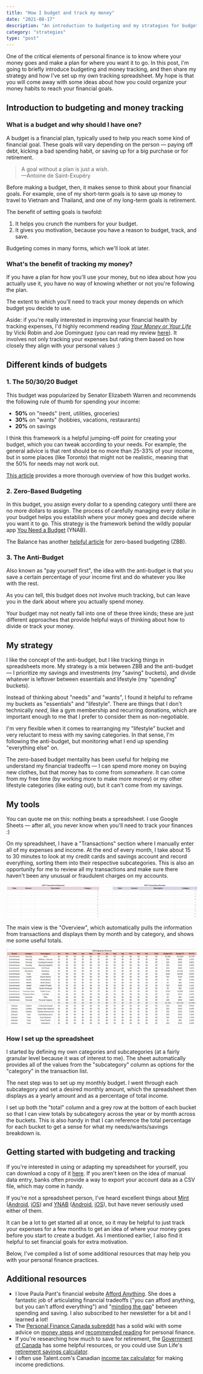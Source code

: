 ```yaml
---
title: "How I budget and track my money"
date: "2021-08-17"
description: "An introduction to budgeting and my strategies for budgeting and tracking my money."
category: "strategies"
type: "post"
---
```


One of the critical elements of personal finance is to know where your money goes and make a plan for where you want it to go. In this post, I'm going to briefly introduce budgeting and money tracking, and then share my strategy and how I've set up my own tracking spreadsheet. My hope is that you will come away with some ideas about how you could organize your money habits to reach your financial goals.

## Introduction to budgeting and money tracking

### What is a budget and why should I have one?

A budget is a financial plan, typically used to help you reach some kind of financial goal. These goals will vary depending on the person — paying off debt, kicking a bad spending habit, or saving up for a big purchase or for retirement.

> A goal without a plan is just a wish.  
> —Antoine de Saint-Exupéry

Before making a budget, then, it makes sense to think about your financial goals. For example, one of my short-term goals is to save up money to travel to Vietnam and Thailand, and one of my long-term goals is retirement.

The benefit of setting goals is twofold:

1. It helps you crunch the numbers for your budget.
2. It gives you motivation, because you have a reason to budget, track, and save.

Budgeting comes in many forms, which we'll look at later.

### What's the benefit of tracking my money?

If you have a plan for how you'll use your money, but no idea about how you actually use it, you have no way of knowing whether or not you're following the plan.

The extent to which you'll need to track your money depends on which budget you decide to use.

Aside: if you're really interested in improving your financial health by tracking expenses, I'd highly recommend reading _[Your Money or Your Life](https://www.goodreads.com/book/show/78428.Your_Money_or_Your_Life)_ by Vicki Robin and Joe Dominguez (you can read my review [here](https://www.juliariec.com/bookshelf/your-money-or-your-life/)). It involves not only tracking your expenses but rating them based on how closely they align with your personal values :)

## Different kinds of budgets

### 1. The 50/30/20 Budget

This budget was popularized by Senator Elizabeth Warren and recommends the following rule of thumb for spending your income:

- **50%** on "needs" (rent, utilities, groceries)
- **30%** on "wants" (hobbies, vacations, restaurants)
- **20%** on savings

I think this framework is a helpful jumping-off point for creating your budget, which you can tweak according to your needs. For example, the general advice is that rent should be no more than 25-33% of your income, but in some places (like Toronto) that might not be realistic, meaning that the 50% for needs may not work out.

[This article](https://www.thebalance.com/the-50-30-20-rule-of-thumb-453922) provides a more thorough overview of how this budget works.

### 2. Zero-Based Budgeting

In this budget, you assign every dollar to a spending category until there are no more dollars to assign. The process of carefully managing every dollar in your budget helps you establish where your money goes and decide where you want it to go. This strategy is the framework behind the wildly popular app [You Need a Budget](https://www.youneedabudget.com/) (YNAB).

The Balance has another [helpful article](https://www.thebalance.com/zero-based-budgeting-5186319) for zero-based budgeting (ZBB).

### 3. The Anti-Budget

Also known as "pay yourself first", the idea with the anti-budget is that you save a certain percentage of your income first and do whatever you like with the rest.

As you can tell, this budget does not involve much tracking, but can leave you in the dark about where you actually spend money.

Your budget may not neatly fall into one of these three kinds; these are just different approaches that provide helpful ways of thinking about how to divide or track your money.

## My strategy

I like the concept of the anti-budget, but I like tracking things in spreadsheets more. My strategy is a mix between ZBB and the anti-budget — I prioritize my savings and investments (my "saving" buckets), and divide whatever is leftover between essentials and lifestyle (my "spending" buckets).

Instead of thinking about "needs" and "wants", I found it helpful to reframe my buckets as "essentials" and "lifestyle". There are things that I don't technically _need_, like a gym membership and recurring donations, which are important enough to me that I prefer to consider them as non-negotiable.

I'm very flexible when it comes to rearranging my "lifestyle" bucket and very reluctant to mess with my saving categories. In that sense, I'm following the anti-budget, but monitoring what I end up spending "everything else" on.

The zero-based budget mentality has been useful for helping me understand my financial tradeoffs — I can spend more money on buying new clothes, but that money has to come from _somewhere_. It can come from my free time (by working more to make more money) or my other lifestyle categories (like eating out), but it can't come from my savings.

## My tools

You can quote me on this: nothing beats a spreadsheet. I use Google Sheets — after all, you never know when you'll need to track your finances :)

On my spreadsheet, I have a "Transactions" section where I manually enter all of my expenses and income. At the end of every month, I take about 15 to 30 minutes to look at my credit cards and savings account and record everything, sorting them into their respective subcategories. This is also an opportunity for me to review all my transactions and make sure there haven't been any unusual or fraudulent charges on my accounts.

![Transactions View](../../images/blog/Transactions.png)

The main view is the "Overview", which automatically pulls the information from transactions and displays them by month and by category, and shows me some useful totals.

![Overview](../../images/blog/ExpensesOverview.png)

### How I set up the spreadsheet

I started by defining my own categories and subcategories (at a fairly granular level because it was of interest to me). The sheet automatically provides all of the values from the "subcategory" column as options for the "category" in the transaction list.

The next step was to set up my monthly budget. I went through each subcategory and set a desired monthly amount, which the spreadsheet then displays as a yearly amount and as a percentage of total income.

I set up both the "total" column and a grey row at the bottom of each bucket so that I can view totals by subcategory across the year or by month across the buckets. This is also handy in that I can reference the total percentage for each bucket to get a sense for what my needs/wants/savings breakdown is.

## Getting started with budgeting and tracking

If you're interested in using or adapting my spreadsheet for yourself, you can download a copy of it [here](https://www.buymeacoffee.com/juliariec/e/41116). If you aren't keen on the idea of manual data entry, banks often provide a way to export your account data as a CSV file, which may come in handy.

If you're not a spreadsheet person, I've heard excellent things about [Mint](https://mint.intuit.com/) ([Android](https://play.google.com/store/apps/details?id=com.mint), [iOS](https://apps.apple.com/us/app/mint-personal-finance-money/id300238550)) and [YNAB](https://www.youneedabudget.com/) ([Android](https://play.google.com/store/apps/details?id=com.youneedabudget.evergreen.app), [iOS](https://apps.apple.com/us/app/ynab-you-need-a-budget/id1010865877)), but have never seriously used either of them.

It can be a lot to get started all at once, so it may be helpful to just track your expenses for a few months to get an idea of where your money goes before you start to create a budget. As I mentioned earlier, I also find it helpful to set financial goals for extra motivation.

Below, I've compiled a list of some additional resources that may help you with your personal finance practices.

## Additional resources

- I love Paula Pant's financial website [Afford Anything](https://affordanything.com/start-here/). She does a fantastic job of articulating financial tradeoffs ("you can afford anything, but you can't afford everything") and "[minding the gap](https://affordanything.com/the-most-crucial-money-lesson-in-three-words-mind-the-gap/)" between spending and saving. I also subscribed to her newsletter for a bit and I learned a lot!
- The [Personal Finance Canada subreddit](https://www.reddit.com/r/PersonalFinanceCanada/) has a solid wiki with some advice on [money steps](https://www.reddit.com/r/PersonalFinanceCanada/wiki/money-steps) and [recommended reading](https://www.reddit.com/r/PersonalFinanceCanada/wiki/reading-list) for personal finance.
- If you're researching how much to save for retirement, the [Government of Canada](https://www.canada.ca/en/financial-consumer-agency/services/retirement-planning/money-to-retire.html) has some helpful resources, or you could use Sun Life's [retirement savings calculator](https://www.sunlife.ca/en/tools-and-resources/tools-and-calculators/retirement-savings-calculator/).
- I often use Talent.com's Canadian [income tax calculator](https://ca.talent.com/tax-calculator) for making income predictions.
